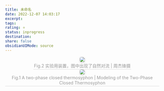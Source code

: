 ```yaml
---
title: 未命名
date: 2022-12-07 14:03:17
excerpt: 
tags: 
rating: ⭐
status: inprogress
destination: 
share: false
obsidianUIMode: source
---
```


<center>
    <img style="border-radius: 0.3125em;
    box-shadow: 0 2px 4px 0 rgba(34,36,38,.12),0 2px 10px 0 rgba(34,36,38,.08);"
    src="https://i.imgur.com/En40z9h.gif">
    <br>
    <div style="color:orange; border-bottom: 1px solid #d9d9d9;
    display: inline-block;
    color: #999;
    padding: 2px;">Fig.2 实验用装置，图中出现了自然对流 | 周杰锋摄
    </div>
</center>


<center>
    <img style="border-radius: 0.3125em;
    box-shadow: 0 2px 4px 0 rgba(34,36,38,.12),0 2px 10px 0 rgba(34,36,38,.08);"
    src="https://i.imgur.com/fCIud8p.png">
    <br>
    <div style="color:orange; border-bottom: 1px solid #d9d9d9;
    display: inline-block;
    color: #999;
    padding: 2px;">Fig.1 A two-phase closed thermosyphon | Modeling of the Two-Phase Closed Thermosyphon
    </div>
</center>